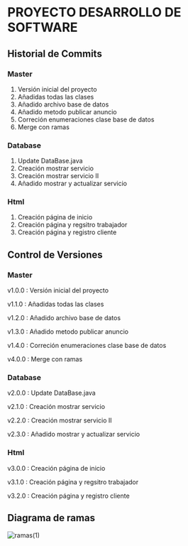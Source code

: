 # PROYECTO DESARROLLO DE SOFTWARE

## Historial de Commits

### Master
1. Versión inicial del proyecto
2. Añadidas todas las clases
3. Añadido archivo base de datos
4. Añadido metodo publicar anuncio
5. Correción enumeraciones clase base de datos
6. Merge con ramas

### Database 
1. Update DataBase.java
2. Creación mostrar servicio
3. Creación mostrar servicio II
4. Añadido mostrar y actualizar servicio


### Html 
1. Creación página de inicio
2. Creación página y regsitro trabajador
3. Creación página y registro cliente


## Control de Versiones 

### Master
v1.0.0 : Versión inicial del proyecto

v1.1.0 : Añadidas todas las clases

v1.2.0 : Añadido archivo base de datos

v1.3.0 : Añadido metodo publicar anuncio

v1.4.0 : Correción enumeraciones clase base de datos

v4.0.0 : Merge con ramas


### Database 
v2.0.0 : Update DataBase.java

v2.1.0 : Creación mostrar servicio

v2.2.0 : Creación mostrar servicio II

v2.3.0 : Añadido mostrar y actualizar servicio

### Html 
v3.0.0 : Creación página de inicio

v3.1.0 : Creación página y regsitro trabajador

v3.2.0 : Creación página y registro cliente


## Diagrama de ramas 
![ramas(1)](https://user-images.githubusercontent.com/91699247/170724049-6a9551ea-a4b4-454e-a024-d866c6215975.jpg)



